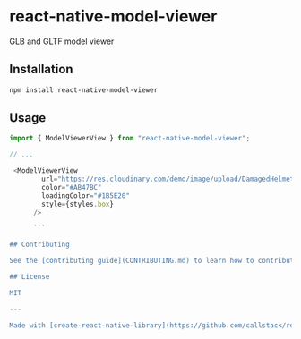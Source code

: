 # react-native-model-viewer

GLB and GLTF model viewer

## Installation

```sh
npm install react-native-model-viewer
```

## Usage

```js
import { ModelViewerView } from "react-native-model-viewer";

// ...

 <ModelViewerView
        url="https://res.cloudinary.com/demo/image/upload/DamagedHelmet3D.glb"
        color="#AB47BC"
        loadingColor="#1B5E20"
        style={styles.box}
      />

      ```

## Contributing

See the [contributing guide](CONTRIBUTING.md) to learn how to contribute to the repository and the development workflow.

## License

MIT

---

Made with [create-react-native-library](https://github.com/callstack/react-native-builder-bob)
